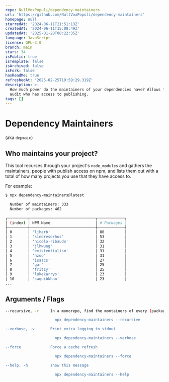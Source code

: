 ```yaml
---
repo: NullVoxPopuli/dependency-maintainers
url: 'https://github.com/NullVoxPopuli/dependency-maintainers'
homepage: null
starredAt: '2024-06-11T21:51:13Z'
createdAt: '2024-06-11T15:08:49Z'
updatedAt: '2025-01-20T08:22:35Z'
language: JavaScript
license: GPL-3.0
branch: main
stars: 34
isPublic: true
isTemplate: false
isArchived: false
isFork: false
hasReadMe: true
refreshedAt: '2025-02-25T19:59:29.319Z'
description: >-
  How much power do the maintainers of your dependencies have? Allows folks to
  audit who has access to publishing.
tags: []
---
```


# Dependency Maintainers

(aka `depmain`)

## Who maintains your project?

This tool recurses through your project's `node_modules` and gathers the maintainers, people with publish access on npm, and lists them out with a total of how many projects you use that they have access to.

For example:

```bash
$ npx dependency-maintainers@latest

  Number of maintainers: 333
  Number of packages: 462

┌─────────┬─────────────────────────────┬────────────┐
│ (index) │ NPM Name                    │ # Packages │
├─────────┼─────────────────────────────┼────────────┤
│ 0       │ 'ljharb'                    │ 80         │
│ 1       │ 'sindresorhus'              │ 53         │
│ 2       │ 'nicolo-ribaudo'            │ 32         │
│ 3       │ 'jlhwung'                   │ 31         │
│ 4       │ 'existentialism'            │ 31         │
│ 5       │ 'hzoo'                      │ 31         │
│ 6       │ 'isaacs'                    │ 27         │
│ 7       │ 'gar'                       │ 25         │
│ 8       │ 'fritzy'                    │ 25         │
│ 9       │ 'lukekarrys'                │ 23         │
│ 10      │ 'saquibkhan'                │ 23         │
...
```


## Arguments / Flags

```bash
--recursive, -r     In a monorepo, find the montainers of every (package in the monorepo)'s (dev)dependencies

                      npx dependency-maintainers --recursive

--verbose, -v       Print extra logging to stdout

                      npx dependency-maintainers --verbose

--force             Force a cache refresh

                      npx dependency-maintainers --force

--help, -h          show this message

                      npx dependency-maintainers --help
```
